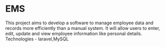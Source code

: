 # EMS
 This project aims to develop a software to manage employee data and records more efficiently than a manual system. It will allow users to enter, edit, update and view employee information like personal details. Technologies - laravel,MySQL
